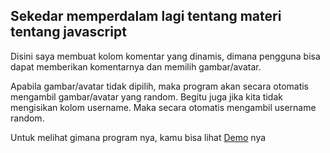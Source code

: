 ## Sekedar memperdalam lagi tentang materi tentang javascript

Disini saya membuat kolom komentar yang dinamis, dimana pengguna bisa dapat memberikan komentarnya dan memilih gambar/avatar.

Apabila gambar/avatar tidak dipilih, maka program akan secara otomatis mengambil gambar/avatar yang random. Begitu juga jika kita tidak mengisikan kolom username. Maka secara otomatis mengambil username random.

Untuk melihat gimana program nya, kamu bisa lihat [Demo](https://mfebriann.github.io/komentar-dinamis) nya
